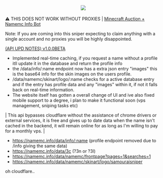 
<h1 align="center" class="icon">
  <a>
    <img src="https://avatars.githubusercontent.com/u/84757238?v=4"></img>
  </a>
</h1>

⚠️ THIS DOES NOT WORK WITHOUT PROXIES | [Minecraft Auction + Namemc Info Bot](https://discord.com/api/oauth2/authorize?client_id=1157922376495943822&permissions=0&scope=applications.commands%20bot)

Note: If you are coming into this sniper expecting to claim anything with a single account and no proxies you will be highly disappointed.

[(API UPD NOTES) v1.0.0BETA](https://namemc.info/)
- Implemented real-time caching, if you request a name without a profile itll update it in the database and return the profile info
- the /data/info/:name endpoint now has a extra json entry "images" this is the base64 info for the skin images on the users profile.
- /data/namemc/skinart/logo/:name checks for a active database entry and if the entry has profile data and any "images" within it, if not it falls back on real-time information.
- The website itself has gotten a overall change of UI and ive also fixed mobile support to a degree, i plan to make it functional soon (vps management, sniping tasks etc)

| This api bypasses cloudflare without the assistance of chrome drivers or external services, it is free and gives up to date data when the name isn't cached in the backend, it will remain online for as long as I'm willing to pay for a monthly vps. |

- https://namemc.info/data/info/:name (profile endpoint removed due to /info giving the same data)
- https://namemc.info/data/3c (?3n or ?3l)
- https://namemc.info/data/namemc/frontpage?pages=1&searches=1
- https://namemc.info/data/namemc/skinart/logo/samouraisniper

oh cloudflare..
